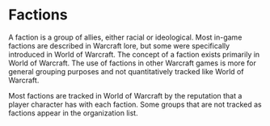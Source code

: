 # Factions

A faction is a group of allies, either racial or ideological. Most in-game factions are described in Warcraft lore, but some were specifically introduced in World of Warcraft. 
The concept of a faction exists primarily in World of Warcraft. The use of factions in other Warcraft games is more for general grouping purposes and not quantitatively tracked like World of Warcraft.

Most factions are tracked in World of Warcraft by the reputation that a player character has with each faction. Some groups that are not tracked as factions appear in the organization list.
